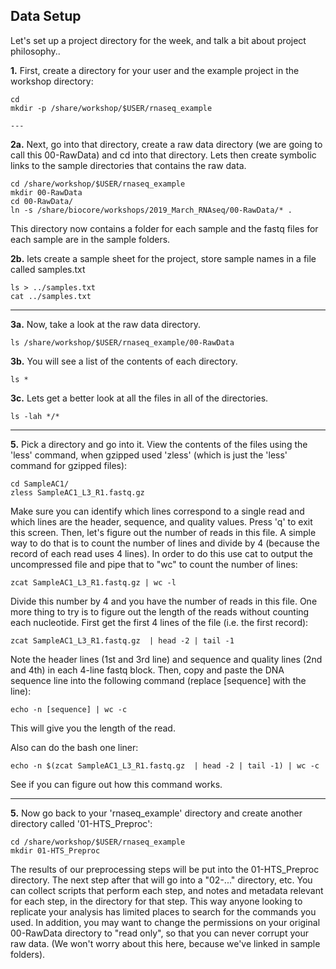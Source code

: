## Data Setup

Let's set up a project directory for the week, and talk a bit about project philosophy..

**1\.** First, create a directory for your user and the example project in the workshop directory:

    cd
    mkdir -p /share/workshop/$USER/rnaseq_example

    ---

**2a\.** Next, go into that directory, create a raw data directory (we are going to call this 00-RawData) and cd into that directory. Lets then create symbolic links to the sample directories that contains the raw data.

    cd /share/workshop/$USER/rnaseq_example
    mkdir 00-RawData
    cd 00-RawData/
    ln -s /share/biocore/workshops/2019_March_RNAseq/00-RawData/* .

This directory now contains a folder for each sample and the fastq files for each sample are in the sample folders.

**2b\.** lets create a sample sheet for the project, store sample names in a file called samples.txt

    ls > ../samples.txt
    cat ../samples.txt

---

**3a\.** Now, take a look at the raw data directory.

    ls /share/workshop/$USER/rnaseq_example/00-RawData


**3b\.** You will see a list of the contents of each directory.

    ls *

**3c\.** Lets get a better look at all the files in all of the directories.

    ls -lah */*

---

**5\.** Pick a directory and go into it. View the contents of the files using the 'less' command, when gzipped used 'zless' (which is just the 'less' command for gzipped files):

    cd SampleAC1/
    zless SampleAC1_L3_R1.fastq.gz

Make sure you can identify which lines correspond to a single read and which lines are the header, sequence, and quality values. Press 'q' to exit this screen. Then, let's figure out the number of reads in this file. A simple way to do that is to count the number of lines and divide by 4 (because the record of each read uses 4 lines). In order to do this use cat to output the uncompressed file and pipe that to "wc" to count the number of lines:

    zcat SampleAC1_L3_R1.fastq.gz | wc -l

Divide this number by 4 and you have the number of reads in this file. One more thing to try is to figure out the length of the reads without counting each nucleotide. First get the first 4 lines of the file (i.e. the first record):

    zcat SampleAC1_L3_R1.fastq.gz  | head -2 | tail -1

Note the header lines (1st and 3rd line) and sequence and quality lines (2nd and 4th) in each 4-line fastq block. Then, copy and paste the DNA sequence line into the following command (replace [sequence] with the line):

    echo -n [sequence] | wc -c

This will give you the length of the read.

Also can do the bash one liner:

    echo -n $(zcat SampleAC1_L3_R1.fastq.gz  | head -2 | tail -1) | wc -c

See if you can figure out how this command works.

---

**5\.** Now go back to your 'rnaseq_example' directory and create another directory called '01-HTS_Preproc':

    cd /share/workshop/$USER/rnaseq_example
    mkdir 01-HTS_Preproc

The results of our preprocessing steps will be put into the 01-HTS_Preproc directory. The next step after that will go into a "02-..." directory, etc. You can collect scripts that perform each step, and notes and metadata relevant for each step, in the directory for that step. This way anyone looking to replicate your analysis has limited places to search for the commands you used. In addition, you may want to change the permissions on your original 00-RawData directory to "read only", so that you can never corrupt your raw data. (We won't worry about this here, because we've linked in sample folders).
